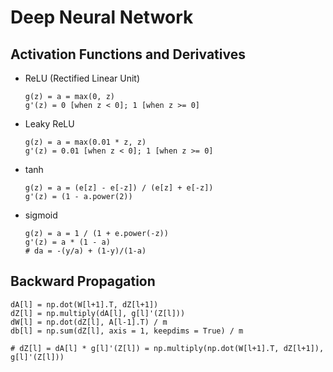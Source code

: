 # Deep Neural Network


## Activation Functions and Derivatives
* ReLU (Rectified Linear Unit)
  ```
  g(z) = a = max(0, z)
  g'(z) = 0 [when z < 0]; 1 [when z >= 0]
  ```
* Leaky ReLU
  ```
  g(z) = a = max(0.01 * z, z)
  g'(z) = 0.01 [when z < 0]; 1 [when z >= 0]
  ```
* tanh
  ```
  g(z) = a = (e[z] - e[-z]) / (e[z] + e[-z])
  g'(z) = (1 - a.power(2))
  ```  
* sigmoid
  ```
  g(z) = a = 1 / (1 + e.power(-z))
  g'(z) = a * (1 - a)
  # da = -(y/a) + (1-y)/(1-a)
  ```


## Backward Propagation
  ```
  dA[l] = np.dot(W[l+1].T, dZ[l+1])
  dZ[l] = np.multiply(dA[l], g[l]'(Z[l]))
  dW[l] = np.dot(dZ[l], A[l-1].T) / m
  db[l] = np.sum(dZ[l], axis = 1, keepdims = True) / m

  # dZ[l] = dA[l] * g[l]'(Z[l]) = np.multiply(np.dot(W[l+1].T, dZ[l+1]), g[l]'(Z[l]))
  ```
